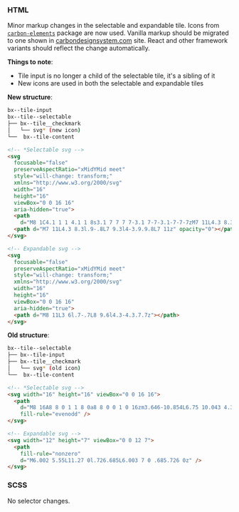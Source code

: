 ### HTML

Minor markup changes in the selectable and expandable tile. Icons from
[`carbon-elements`](https://github.com/IBM/carbon-elements) package are now
used. Vanilla markup should be migrated to one shown in
[carbondesignsystem.com](https://next.carbondesignsystem.com/components/tile/code)
site. React and other framework variants should reflect the change
automatically.

**Things to note**:

- Tile input is no longer a child of the selectable tile, it's a sibling of it
- New icons are used in both the selectable and expandable tiles

**New structure**:

```bash
bx--tile-input
bx--tile--selectable
├── bx--tile__checkmark
│   └── svg* (new icon)
└──  bx--tile-content
```

```html
<!-- *Selectable svg -->
<svg
  focusable="false"
  preserveAspectRatio="xMidYMid meet"
  style="will-change: transform;"
  xmlns="http://www.w3.org/2000/svg"
  width="16"
  height="16"
  viewBox="0 0 16 16"
  aria-hidden="true">
  <path
    d="M8 1C4.1 1 1 4.1 1 8s3.1 7 7 7 7-3.1 7-7-3.1-7-7-7zM7 11L4.3 8.3l.9-.8L7 9.3l4-3.9.9.8L7 11z"></path>
  <path d="M7 11L4.3 8.3l.9-.8L7 9.3l4-3.9.9.8L7 11z" opacity="0"></path>
</svg>

<!-- Expandable svg -->
<svg
  focusable="false"
  preserveAspectRatio="xMidYMid meet"
  style="will-change: transform;"
  xmlns="http://www.w3.org/2000/svg"
  width="16"
  height="16"
  viewBox="0 0 16 16"
  aria-hidden="true">
  <path d="M8 11L3 6l.7-.7L8 9.6l4.3-4.3.7.7z"></path>
</svg>
```

**Old structure**:

```bash
bx--tile--selectable
├── bx--tile-input
├── bx--tile__checkmark
│   └── svg* (old icon)
└──  bx--tile-content
```

```html
<!-- *Selectable svg -->
<svg width="16" height="16" viewBox="0 0 16 16">
  <path
    d="M8 16A8 8 0 1 1 8 0a8 8 0 0 1 0 16zm3.646-10.854L6.75 10.043 4.354 7.646l-.708.708 3.104 3.103 5.604-5.603-.708-.708z"
    fill-rule="evenodd" />
</svg>

<!-- Expandable svg -->
<svg width="12" height="7" viewBox="0 0 12 7">
  <path
    fill-rule="nonzero"
    d="M6.002 5.55L11.27 0l.726.685L6.003 7 0 .685.726 0z" />
</svg>
```

### SCSS

No selector changes.
